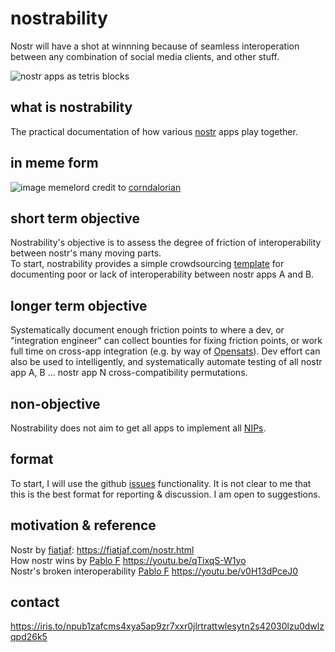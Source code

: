 # nostrability

Nostr will have a shot at winnning because of seamless interoperation between any combination of social media clients, and other stuff.

![nostr apps as tetris blocks](https://image.nostr.build/be982bc07274ef9873dbe36819d04565db5b700507adc09d00e463bc4a8669f6.png)

## what is nostrability
The practical documentation of how various [nostr](https://github.com/nostr-protocol) apps play together.

## in meme form

![image](https://github.com/alltheseas/nostrability/assets/64376233/0f94c4e4-0179-490f-9c68-8e9f9761ec8c)
memelord credit to [corndalorian](https://njump.me/nevent1qqsdwrlvkkhh8wcl05a7lu6w4h5kvfjc66kwst3gdezms8094cxqe7qzyruwd3jrgtc7q5jgqccwylsszmwwxh7r5c2wvpp5lm625fgrx2x2j24d7ly)

## short term objective
Nostrability's objective is to assess the degree of friction of interoperability between nostr's many moving parts. \
To start, nostrability provides a simple crowdsourcing [template](https://github.com/alltheseas/nostrability/issues) for documenting poor or lack of interoperability between nostr apps A and B.

## longer term objective
Systematically document enough friction points to where a dev, or "integration engineer" can collect bounties for fixing friction points, or work full time on cross-app integration (e.g. by way of [Opensats](https://opensats.org)). Dev effort can also be used to intelligently, and systematically automate testing of all nostr app A, B ... nostr app N cross-compatibility permutations. 

## non-objective
Nostrability does not aim to get all apps to implement all [NIPs](https://github.com/nostr-protocol/nips).

## format
To start, I will use the github [issues](https://github.com/alltheseas/nostrability/issues) functionality. It is not clear to me that this is the best format for reporting & discussion. I am open to suggestions.

## motivation & reference
Nostr by [fiatjaf](https://njump.me/npub180cvv07tjdrrgpa0j7j7tmnyl2yr6yr7l8j4s3evf6u64th6gkwsyjh6w6): https://fiatjaf.com/nostr.html \
How nostr wins by [Pablo F](https://njump.me/npub1l2vyh47mk2p0qlsku7hg0vn29faehy9hy34ygaclpn66ukqp3afqutajft) https://youtu.be/qTixqS-W1yo \
Nostr's broken interoperability [Pablo F](https://njump.me/npub1l2vyh47mk2p0qlsku7hg0vn29faehy9hy34ygaclpn66ukqp3afqutajft) https://youtu.be/v0H13dPceJ0 

## contact
https://iris.to/npub1zafcms4xya5ap9zr7xxr0jlrtrattwlesytn2s42030lzu0dwlzqpd26k5
